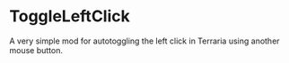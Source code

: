# ToggleLeftClick
A very simple mod for autotoggling the left click in Terraria using another mouse button.
